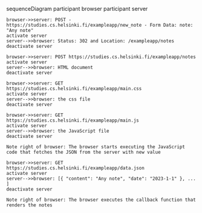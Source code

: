 sequenceDiagram
    participant browser
    participant server

    browser->>server: POST - https://studies.cs.helsinki.fi/exampleapp/new_note - Form Data: note: "Any note"
    activate server
    server-->>browser: Status: 302 and Location: /exampleapp/notes
    deactivate server

    browser->>server: POST https://studies.cs.helsinki.fi/exampleapp/notes
    activate server
    server-->>browser: HTML document
    deactivate server

    browser->>server: GET https://studies.cs.helsinki.fi/exampleapp/main.css
    activate server
    server-->>browser: the css file
    deactivate server

    browser->>server: GET https://studies.cs.helsinki.fi/exampleapp/main.js
    activate server
    server-->>browser: the JavaScript file
    deactivate server

    Note right of browser: The browser starts executing the JavaScript code that fetches the JSON from the server with new value

    browser->>server: GET https://studies.cs.helsinki.fi/exampleapp/data.json
    activate server
    server-->>browser: [{ "content": "Any note", "date": "2023-1-1" }, ... ]
    deactivate server

    Note right of browser: The browser executes the callback function that renders the notes
